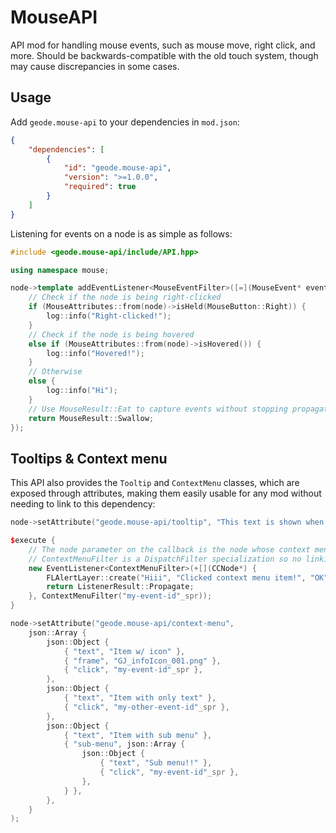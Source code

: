 # MouseAPI

API mod for handling mouse events, such as mouse move, right click, and more. Should be backwards-compatible with the old touch system, though may cause discrepancies in some cases.

## Usage

Add `geode.mouse-api` to your dependencies in `mod.json`:

```json
{
    "dependencies": [
        {
            "id": "geode.mouse-api",
            "version": ">=1.0.0",
            "required": true
        }
    ]
}
```

Listening for events on a node is as simple as follows:

```cpp
#include <geode.mouse-api/include/API.hpp>

using namespace mouse;

node->template addEventListener<MouseEventFilter>([=](MouseEvent* event) {
    // Check if the node is being right-clicked
    if (MouseAttributes::from(node)->isHeld(MouseButton::Right)) {
        log::info("Right-clicked!");
    }
    // Check if the node is being hovered
    else if (MouseAttributes::from(node)->isHovered()) {
        log::info("Hovered!");
    }
    // Otherwise
    else {
        log::info("Hi");
    }
    // Use MouseResult::Eat to capture events without stopping propagation
    return MouseResult::Swallow;
});
```

## Tooltips & Context menu

This API also provides the `Tooltip` and `ContextMenu` classes, which are exposed through attributes, making them easily usable for any mod without needing to link to this dependency:

```cpp
node->setAttribute("geode.mouse-api/tooltip", "This text is shown when the node is hovered!");

$execute {
    // The node parameter on the callback is the node whose context menu was clicked
    // ContextMenuFilter is a DispatchFilter specialization so no linking needed :-)
    new EventListener<ContextMenuFilter>(+[](CCNode*) {
        FLAlertLayer::create("Hiii", "Clicked context menu item!", "OK")->show();
        return ListenerResult::Propagate;
    }, ContextMenuFilter("my-event-id"_spr));
}

node->setAttribute("geode.mouse-api/context-menu",
    json::Array {
        json::Object {
            { "text", "Item w/ icon" },
            { "frame", "GJ_infoIcon_001.png" },
            { "click", "my-event-id"_spr },
        },
        json::Object {
            { "text", "Item with only text" },
            { "click", "my-other-event-id"_spr },
        },
        json::Object {
            { "text", "Item with sub menu" },
            { "sub-menu", json::Array {
                json::Object {
                    { "text", "Sub menu!!" },
                    { "click", "my-event-id"_spr },
                },
            } },
        },
    }
);
```
